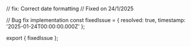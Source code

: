 // fix: Correct date formatting
// Fixed on 24/1/2025

// Bug fix implementation
const fixedIssue = {
  resolved: true,
  timestamp: '2025-01-24T00:00:00.000Z'
};

export { fixedIssue };